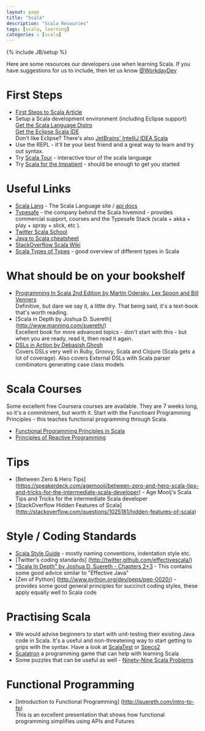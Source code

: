 ```yaml
---
layout: page
title: "Scala"
description: "Scala Resources"
tags: [scala, learning] 
categories : [scala]
---
```

{% include JB/setup %}

Here are some resources our developers use when learning Scala. If you have suggestions for us to include, then let us know [@WorkdayDev](https://twitter.com/WorkdayDev)

# First Steps #
* [First Steps to Scala Article](http://www.artima.com/scalazine/articles/steps.html)
* Setup a Scala development environment (including Eclipse support)  
  [Get the Scala Language Distro](http://www.scala-lang.org/downloads/)  
  [Get the Eclipse Scala IDE](http://scala-ide.org/)  
  Don't like Eclipse? There's also [JetBrains' IntelliJ IDEA Scala](http://www.jetbrains.com/idea/features/scala.html)
* Use the REPL - it'll be your best friend and a great way to learn and try out syntax.
* Try [Scala Tour](http://scalatutorials.com/tour/) - interactive tour of the scala language 
* Try [Scala for the Impatient](http://horstmann.com/scala/) - should be enough to get you started


# Useful Links #

* [Scala Lang](http://www.scala-lang.org/) - The Scala Language site / [api docs](http://www.scala-lang.org/api/current/#package) 
* [Typesafe](http://typesafe.com/) - the company behind the Scala hivemind - provides commercial support, courses and the Typesafe Stack (scala + akka + play + spray + slick, etc ). 
* [Twitter Scala School](http://twitter.github.com/scala_school/)
* [Java to Scala cheatsheet](http://techblog.realestate.com.au/java-to-scala-cheatsheet/)
* [StackOverflow Scala Wiki](http://stackoverflow.com/tags/scala/info)
* [Scala Types of Types](http://ktoso.github.io/scala-types-of-types/) - good overview of different types in Scala

# What should be on your bookshelf # 
* [Programming In Scala 2nd Edition by Martin Odersky, Lex Spoon and Bill Venners](http://booksites.artima.com/programming_in_scala_2ed)   
  Definitive, but dare we say it, a little dry. That being said, it's a text-book that's worth reading. 
* [Scala in Depth by Joshua D. Suereth] (http://www.manning.com/suereth/)   
  Excellent book for more advanced topics - don't start with this - but when you are ready, read it, then read it again. 
* [DSLs in Action by Debasish Ghosh](http://www.manning.com/ghosh/)  
  Covers DSLs very well in Ruby, Groovy, Scala and Clojure (Scala gets a lot of coverage).
  Also covers External DSLs with Scala parser combinators generating case class models

# Scala Courses # 

Some excellent free Coursera courses are available. They are 7 weeks long, so it's a commitment, but worth it. Start with the Functioanl Programming Principles - this teaches functional programming through Scala.  

* [Functional Programming Principles in Scala](https://class.coursera.org/progfun-2012-001)
* [Principles of Reactive Programming](https://class.coursera.org/reactive-001) 

# Tips #
* [Between Zero & Hero Tips] (https://speakerdeck.com/agemooij/between-zero-and-hero-scala-tips-and-tricks-for-the-intermediate-scala-developer) - Age Mooij's  Scala Tips and Tricks for the intermediate Scala developer
* [StackOverflow Hidden Features of Scala] (http://stackoverflow.com/questions/1025181/hidden-features-of-scala)

# Style  / Coding Standards # 
* [Scala Style Guide](http://docs.scala-lang.org/style/) - mostly naming conventions, indentation style etc.
* [Twitter's coding standards] (http://twitter.github.com/effectivescala/)
* ["Scala In Depth" by Joshua D. Suereth - Chapters 2+3](http://www.manning.com/suereth/) - This contains some good advice similar to "Effective Java"
* [Zen of Python] (http://www.python.org/dev/peps/pep-0020/) - provides some good general principles for succinct coding styles, these apply equally well to Scala code

# Practising Scala #  
* We would advise beginners to start with unit-testing their existing Java code in Scala. It's a useful and non-threatening way to start getting to grips with the syntax. Have a look at [ScalaTest](http://www.scalatest.org/) or [Specs2](http://etorreborre.github.io/specs2/) 
* [Scalatron](http://scalatron.github.com/) a programming game that can help with learning Scala  
* Some puzzles that can be useful as well - [Ninety-Nine Scala Problems](http://aperiodic.net/phil/scala/s-99/)

# Functional Programming # 

* [Introduction to Functional Programming] (http://jsuereth.com/intro-to-fp)  
  This is an excellent presentation that shows how functional programming simplifies using APIs and Futures

